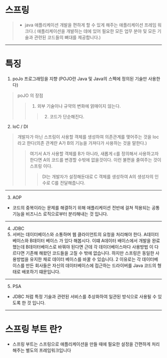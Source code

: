 # 스프링
> - java 애플리케이션 개발을 편하게 할 수 있게 해주는  애플리케이션 프레임 워크다.( 애플리케이션을 개발하는 데에 있어 필요한 모든 업무 분야 및 모든 기술과 관련된 코드들의 뼈대를 제공합니다.)

----------------------------------------
# 특징
1. poJo 프로그래밍을 지향  (POJO란  Java 및 Java의 스펙에 정의된 기술만 사용한다)
> poJO 의 장점
>> 1. 외부 기술이나 규약의 변화에 얽매이지 않는다.
>>>2. 코드가 단순해진다.
2. IoC / DI
> 개발자가 아닌 스프링이  사용할 객체를 생성하여 의존관계를 맺어주는 것을 Ioc라고 한다(의존 관계란 A가 B의 기능을 가져다가 사용하는 것을 말한다.)
 >> 여기서 A가 사용할 객체를 B가 아니라, 새롭게 c를 정의해서 사용하고자 한다면 A의 코드를 변경할 수밖에 없을것이다. 이런 불편을 줄여주는 것이 스프링 이다.
>>> DI는 개발자가 설정해둔대로 C 객체를 생성하여 A의 생성자의 인수로 C를 전달해줍니다.
--------------------------------------
3. AOP
* 코드의 중복이라는 문제를  해결하기 위해 애플리케이션 전반에 걸쳐 적용되는 공통 기능을 비즈니스 로직으로부터 분리해내는 것 입니다.
---------------------------------------
4. JDBC
 1. 서버는 데이터베이스와 소통하며 웹 클라이언트의 요청을 처리해야 한다.
A데이터 베이스와 B데이터 베이스 가 있다 해봅시다. 이떄 A데이터 배이스에서 개발을 완료했는데 B데이터베이스로 바꿔야 된다면 
근데 각 데이더베이스마다 사용방법 이 다르다면 기존해 해왔던 코드들을 고칠 수 밖에 없습니다.
하지만 스프링은 동일한 사용방법을 유지한 채로 데이터 베이스를 바꿀 수 있습니다.
2 이유로는 각 데이터베이스를 만든 회사들은 자신의 데이터베이스에 접근하는 드라이버를 Java 코드의 형태로 배포하기 떄문입니다.
-----------------------------------------------
5. PSA
* JDBC 처럼  특정 기술과 관련된 서비스를 추상화하여 일관된 방식으로 사용될 수 있도록 한 것 입니다.
---------------------------------------------
# 스프링 부트 란?
*  스프링 부트는 스프링으로 애플리케이션을 만들 때에 필요한 설정을 간편하게 처리해주는 별도의 프레임워크입니다



